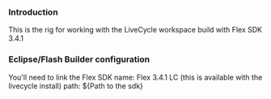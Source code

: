 ### Introduction
This is the rig for working with the LiveCycle workspace build with Flex SDK 3.4.1

### Eclipse/Flash Builder configuration
You'll need to link the Flex SDK
name: Flex 3.4.1 LC (this is available with the livecycle install)
path: ${Path to the sdk}
